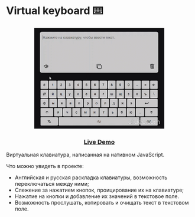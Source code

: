 # Virtual keyboard :keyboard: 

<p align="center">
<img src="img/klaviatura-mozilla-firefox-2022-07-10-22-25-00-trim_2J7TMa9H.gif" width="70%"></p>

<h3 align="center">
  <a align="center" href="https://usweeboy.github.io/virtual-keyboard/">Live Demo</a>
</h3> 

Виртуальная клавиатура, написанная на нативном JavaScript.

Что можно увидеть в проекте:
- Английская и русская раскладка клавиатуры, возможность переключаться между ними;
- Слежение за нажатием кнопок, проицирование их на клавиатуре;
- Нажатие на кнопки и добавление их значений в текстовое поле.
- Возможность прослушать, копировать и очищать текст в текстовом поле.
